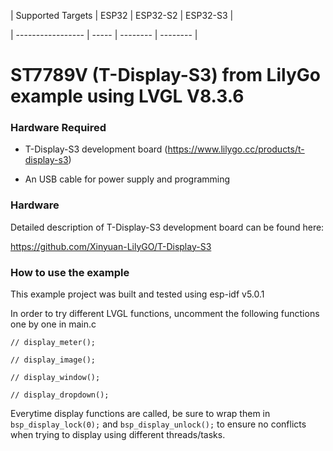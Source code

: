 | Supported Targets | ESP32 | ESP32-S2 | ESP32-S3 |

| ----------------- | ----- | -------- | -------- |

# ST7789V (T-Display-S3) from LilyGo example using LVGL V8.3.6

### Hardware Required

- T-Display-S3 development board (https://www.lilygo.cc/products/t-display-s3)

- An USB cable for power supply and programming

### Hardware

Detailed description of T-Display-S3 development board can be found here:

https://github.com/Xinyuan-LilyGO/T-Display-S3

### How to use the example

This example project was built and tested using esp-idf v5.0.1

In order to try different LVGL functions, uncomment the following functions one by one in main.c

```
// display_meter();

// display_image();

// display_window();

// display_dropdown();
```

Everytime display functions are called, be sure to wrap them in `bsp_display_lock(0);` and `bsp_display_unlock();` to ensure no conflicts when trying to display using different threads/tasks.
